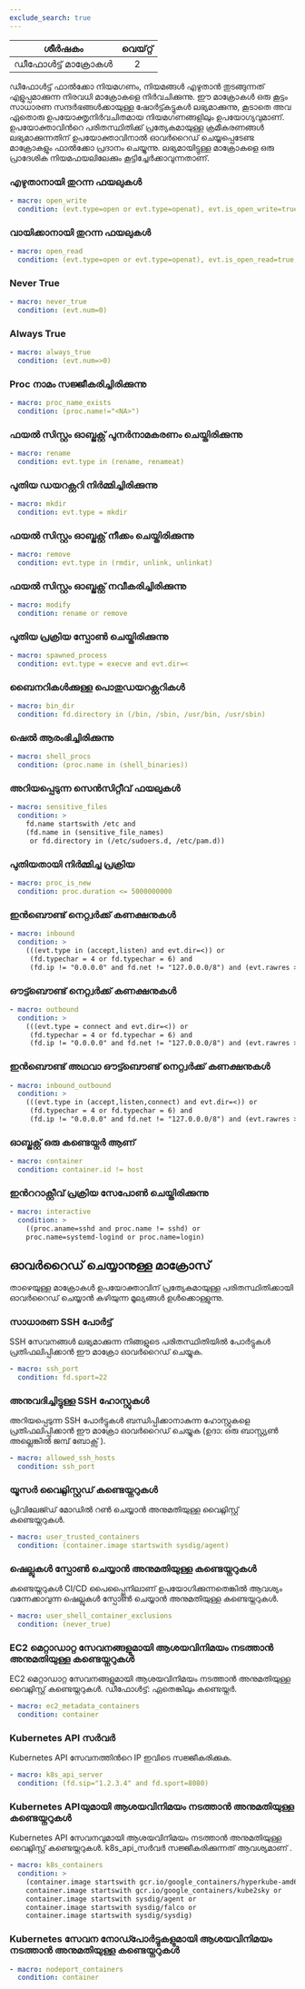 ```yaml
---
exclude_search: true
---
```

|     ശീർഷകം      | വെയ്റ്റ് |
| :-------------: | :---: |
| ഡീഫോൾട്ട് മാക്രോകൾ |   2   |

ഡീഫോൾട്ട് ഫാൽക്കോ നിയമഗണം, നിയമങ്ങൾ എഴുതാൻ തുടങ്ങുന്നത് എളുപ്പമാക്കുന്ന  നിരവധി മാക്രോകളെ നിർവചിക്കുന്നു. ഈ മാക്രോകൾ ഒരു കൂട്ടം സാധാരണ സന്ദർഭങ്ങൾക്കായുള്ള ഷോർട്ട്കട്ടുകൾ ലഭ്യമാക്കുന്നു, കൂടാതെ അവ ഏതൊരു ഉപയോക്തൃനിർവചിതമായ നിയമഗണങ്ങളിലും ഉപയോഗ്യവുമാണ്. ഉപയോക്താവിൻറെ പരിതസ്ഥിതിക്ക് പ്രത്യേകമായുള്ള ക്രമീകരണങ്ങൾ ലഭ്യമാക്കുന്നതിന് ഉപയോക്താവിനാൽ ഓവർറൈഡ് ചെയ്യപ്പെടേണ്ട മാക്രോകളും ഫാൽക്കോ പ്രദാനം ചെയ്യുന്നു. ലഭ്യമായിട്ടുള്ള മാക്രോകളെ  ഒരു പ്രാദേശിക നിയമഫയലിലേക്കും കൂട്ടിച്ചേർക്കാവുന്നതാണ്.

### എഴുതാനായി തുറന്ന ഫയലുകൾ

```yaml
- macro: open_write
  condition: (evt.type=open or evt.type=openat), evt.is_open_write=true, fd.typechar='f', fd.num>=0 എന്നിവ
```

### വായിക്കാനായി തുറന്ന ഫയലുകൾ

```yaml
- macro: open_read
  condition: (evt.type=open or evt.type=openat), evt.is_open_read=true, fd.typechar='f', fd.num>=0 
```

### Never True

```yaml
- macro: never_true
  condition: (evt.num=0)
```

### Always True

```yaml
- macro: always_true
  condition: (evt.num=>0)
```

### Proc നാമം സജ്ജീകരിച്ചിരിക്കുന്നു

```yaml
- macro: proc_name_exists
  condition: (proc.name!="<NA>")
```

### ഫയൽ സിസ്റ്റം ഓബ്ജക്റ്റ് പുനർനാമകരണം ചെയ്തിരിക്കുന്നു

```yaml
- macro: rename
  condition: evt.type in (rename, renameat)
```

### പുതിയ ഡയറക്റ്ററി നിർമ്മിച്ചിരിക്കുന്നു

```yaml
- macro: mkdir
  condition: evt.type = mkdir
```

### ഫയൽ സിസ്റ്റം ഓബ്ജക്റ്റ് നീക്കം ചെയ്തിരിക്കുന്നു

```yaml
- macro: remove
  condition: evt.type in (rmdir, unlink, unlinkat)
```

### ഫയൽ സിസ്റ്റം ഓബ്ജക്റ്റ് നവീകരിച്ചിരിക്കുന്നു

```yaml
- macro: modify
  condition: rename or remove
```

### പുതിയ പ്രക്രിയ സ്പോൺ ചെയ്തിരിക്കുന്നു

```yaml
- macro: spawned_process
  condition: evt.type = execve and evt.dir=<
```

### ബൈനറികൾക്കുള്ള പൊതുഡയറക്റ്ററികൾ

```yaml
- macro: bin_dir
  condition: fd.directory in (/bin, /sbin, /usr/bin, /usr/sbin)
```

### ഷെൽ ആരംഭിച്ചിരിക്കുന്നു

```yaml
- macro: shell_procs
  condition: (proc.name in (shell_binaries))
```

### അറിയപ്പെടുന്ന സെൻസിറ്റീവ് ഫയലുകൾ

```yaml
- macro: sensitive_files
  condition: >
    fd.name startswith /etc and
    (fd.name in (sensitive_file_names)
     or fd.directory in (/etc/sudoers.d, /etc/pam.d))
```

### പുതിയതായി നിർമ്മിച്ച പ്രക്രിയ

```yaml
- macro: proc_is_new
  condition: proc.duration <= 5000000000
```

### ഇൻബൌണ്ട് നെറ്റ്വർക്ക് കണക്ഷനുകൾ

```yaml
- macro: inbound
  condition: >
    (((evt.type in (accept,listen) and evt.dir=<)) or
     (fd.typechar = 4 or fd.typechar = 6) and
     (fd.ip != "0.0.0.0" and fd.net != "127.0.0.0/8") and (evt.rawres >= 0 or evt.res = EINPROGRESS))
```

### ഔട്ട്ബൌണ്ട് നെറ്റ്വർക്ക് കണക്ഷനുകൾ

```yaml
- macro: outbound
  condition: >
    (((evt.type = connect and evt.dir=<)) or
     (fd.typechar = 4 or fd.typechar = 6) and
     (fd.ip != "0.0.0.0" and fd.net != "127.0.0.0/8") and (evt.rawres >= 0 or evt.res = EINPROGRESS))
```

### ഇൻബൌണ്ട് അഥവാ ഔട്ട്ബൌണ്ട് നെറ്റ്വർക്ക് കണക്ഷനുകൾ

```yaml
- macro: inbound_outbound
  condition: >
    (((evt.type in (accept,listen,connect) and evt.dir=<)) or
     (fd.typechar = 4 or fd.typechar = 6) and
     (fd.ip != "0.0.0.0" and fd.net != "127.0.0.0/8") and (evt.rawres >= 0 or evt.res = EINPROGRESS))
```

### ഓബ്ജക്റ്റ് ഒരു കണ്ടെയ്നർ ആണ്

```yaml
- macro: container
  condition: container.id != host
```

### ഇൻററാക്റ്റീവ് പ്രക്രിയ സേപോൺ ചെയ്തിരിക്കുന്നു

```yaml
- macro: interactive
  condition: >
    ((proc.aname=sshd and proc.name != sshd) or
    proc.name=systemd-logind or proc.name=login)
```

## ഓവർറൈഡ് ചെയ്യാനുള്ള മാക്രോസ്

താഴെയുള്ള മാക്രോകൾ ഉപയോക്താവിന് പ്രത്യേകമായുള്ള പരിതസ്ഥിതിക്കായി ഓവർറൈഡ് ചെയ്യാൻ കഴിയുന്ന മൂല്യങ്ങൾ ഉൾക്കൊള്ളുന്നു.

### സാധാരണ SSH പോർട്ട്

SSH സേവനങ്ങൾ ലഭ്യമാക്കുന്ന നിങ്ങളുടെ പരിതസ്ഥിതിയിൽ പോർട്ടുകൾ പ്രതിഫലിപ്പിക്കാൻ ഈ മാക്രോ ഓവർറൈഡ് ചെയ്യുക.

```yaml
- macro: ssh_port
  condition: fd.sport=22
```

### അനുവദിച്ചിട്ടുള്ള SSH ഹോസ്റ്റുകൾ

അറിയപ്പെടുന്ന SSH പോർട്ടുകൾ ബന്ധിപ്പിക്കാനാകുന്ന ഹോസ്റ്റുകളെ പ്രതിഫലിപ്പിക്കാൻ ഈ മാക്രോ ഓവർറൈഡ് ചെയ്യുക (ഉദാ: ഒരു ബാസ്റ്റ്യൺ അല്ലെങ്കിൽ ജമ്പ് ബോക്സ് ).

```yaml
- macro: allowed_ssh_hosts
  condition: ssh_port
```

### യൂസർ വൈറ്റ്ലിസ്റ്റഡ് കണ്ടെയ്നറുകൾ

പ്രിവിലേജ്ഡ് മോഡിൽ റൺ ചെയ്യാൻ അനുമതിയുള്ള വൈറ്റ്ലിസ്റ്റ് കണ്ടെയ്നറുകൾ.

```yaml
- macro: user_trusted_containers
  condition: (container.image startswith sysdig/agent)
```

### ഷെല്ലുകൾ സ്പോൺ ചെയ്യാൻ അനുമതിയുള്ള കണ്ടെയ്നറുകൾ

കണ്ടെയ്നറുകൾ CI/CD പൈപ്പ്ലൈനിലാണ് ഉപയോഗിക്കുന്നതെങ്കിൽ ആവശ്യം വന്നേക്കാവുന്ന ഷെല്ലുകൾ സ്പോൺ ചെയ്യാൻ അനുമതിയുള്ള കണ്ടെയ്നറുകൾ.

```yaml
- macro: user_shell_container_exclusions
  condition: (never_true)
```

### EC2 മെറ്റാഡാറ്റ സേവനങ്ങളുമായി ആശയവിനിമയം നടത്താൻ അനുമതിയുള്ള കണ്ടെയ്നറുകൾ

EC2 മെറ്റാഡാറ്റ സേവനങ്ങളുമായി ആശയവിനിമയം നടത്താൻ അനുമതിയുള്ള വൈറ്റ്ലിസ്റ്റ് കണ്ടെയ്നറുകൾ. ഡീഫോൾട്ട്: ഏതെങ്കിലും കണ്ടെയ്നർ.

```yaml
- macro: ec2_metadata_containers
  condition: container
```

### Kubernetes API സർവർ

Kubernetes API സേവനത്തിൻറെ IP ഇവിടെ സജ്ജീകരിക്കുക.

```yaml
- macro: k8s_api_server
  condition: (fd.sip="1.2.3.4" and fd.sport=8080)
```

### Kubernetes APIയുമായി ആശയവിനിമയം നടത്താൻ അനുമതിയുള്ള കണ്ടെയ്നറുകൾ

Kubernetes API സേവനവുമായി ആശയവിനിമയം നടത്താൻ അനുമതിയുള്ള വൈറ്റ്ലിസ്റ്റ് കണ്ടെയ്നറുകൾ. k8s_api_സർവർ സജ്ജീകരിക്കുന്നത് ആവശ്യമാണ് .

```yaml
- macro: k8s_containers
  condition: >
    (container.image startswith gcr.io/google_containers/hyperkube-amd64 or
    container.image startswith gcr.io/google_containers/kube2sky or
    container.image startswith sysdig/agent or
    container.image startswith sysdig/falco or
    container.image startswith sysdig/sysdig)
```

### Kubernetes സേവന നോഡ്പോർട്ടുകളുമായി ആശയവിനിമയം നടത്താൻ അനുമതിയുള്ള കണ്ടെയ്നറുകൾ

```yaml
- macro: nodeport_containers
  condition: container
```
